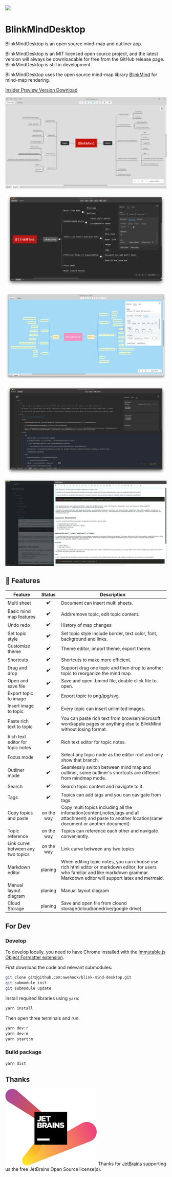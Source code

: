 <div align="left">
        <img src="https://www.electronjs.org/app-img/blink-mind-desktop/blink-mind-desktop-icon-128.png">
</div>

# BlinkMindDesktop

BlinkMindDesktop is an open source mind-map and outliner app.

BlinkMindDesktop is an MIT licensed open source project, and the latest version will always be downloadable for free from the GitHub release page. BlinkMindDesktop is still in development. 

BlinkMindDesktop uses the open source mind-map library [BlinkMind](https://github.com/awehook/blink-mind) for mind-map rendering.

[Insider Preview Version Download](https://github.com/awehook/blink-mind-package/releases/latest)

![image](https://github.com/awehook/images/raw/master/blink-mind-desktop/blink-mind-mindmap-light.png)

![image](https://github.com/awehook/images/raw/master/blink-mind-desktop/blink-mind-mindmap.png)

![image](https://github.com/awehook/images/raw/master/blink-mind-desktop/blink-mind-mindmap-pink.png)

![image](https://github.com/awehook/images/raw/master/blink-mind-desktop/gn-outliner.png)

![image](https://github.com/awehook/images/raw/master/blink-mind-desktop/rich-text-editor.png)

## :rocket: Features

| Feature | Status | Description |
|---------|:------:|-------------|
| Multi sheet | :heavy_check_mark: | Document can insert multi sheets. |
| Basic mind map features | :heavy_check_mark: | Add/remove topic, edit topic content. |
| Undo redo | :heavy_check_mark: | History of map changes |
| Set topic style | :heavy_check_mark: | Set topic style include border, text color, font, background and links. |
| Customize theme | :heavy_check_mark: | Theme editor, import theme, export theme. |
| Shortcuts | :heavy_check_mark: |  Shortcuts to make more efficient. |
| Drag and drop | :heavy_check_mark: |  Support drag one topic and then drop to another topic to reorganize the mind map. |
| Open and save file | :heavy_check_mark: | Save and open .bmind file, double click file to open. |
| Export topic to image | :heavy_check_mark: | Export topic to png/jpg/svg. |
| Insert image to topic | :heavy_check_mark: | Every topic can insert unlimited images. |
| Paste rich text to topic | :heavy_check_mark: | You can paste rich text from browser/microsoft word/apple pages or anything else to BlinkMind without losing format. |
| Rich text editor for topic notes | :heavy_check_mark: |  Rich text editor for topic notes. |
| Focus mode | :heavy_check_mark: |  Select any topic node as the editor root and only show that branch. |
| Outliner mode | :heavy_check_mark: |  Seamlessly switch between mind map and outliner, some outliner's shortcuts are different from mindmap mode. |
| Search  | :heavy_check_mark: |  Search topic content and navigate to it. |
| Tags  | :heavy_check_mark: |  Topics can add tags and you can navigate from tags. |
| Copy topics and paste  | on the way |  Copy multi topics including all the infomation(content,notes,tags and all attachment) and paste to another location(same document or another document).  |
| Topic reference  | on the way |  Topics can reference each other and navigate conveniently. |
| Link curve between any two topics  | on the way |  Link curve between any two topics  |
| Markdown editor  | planing |  When editing topic notes, you can choose use rich html editor or markdown editor, for users  who familiar and like markdown grammar. Markdown editor will support latex and mermaid.  |
| Manual layout diagram  | planing |  Manual layout diagram  |
| Cloud Storage  | planing |  Save and open file from clound storage(icloud/onedrive/google drive).  |

## For Dev

### Develop

To develop locally, you need to have Chrome installed with the [Immutable.js Object Formatter extension](https://chrome.google.com/webstore/detail/immutablejs-object-format/hgldghadipiblonfkkicmgcbbijnpeog).

First download the code and relevant submodules:
```bash
git clone git@github.com:awehook/blink-mind-desktop.git
git submodule init
git submodule update 
```

Install required libraries using `yarn`:
```bash
yarn install
```

Then open three terminals and run:
```bash
yarn dev:r
yarn dev:m
yarn start:m
```

### Build package

```bash
yarn dist
```

## Thanks
![image](https://github.com/awehook/images/raw/master/others/jetbrains-variant-2.svg)
Thanks for [JetBrains](https://www.jetbrains.com/?from=BLINK_MIND_DESKTOP) supporting us the free JetBrains Open Source license(s).
 



